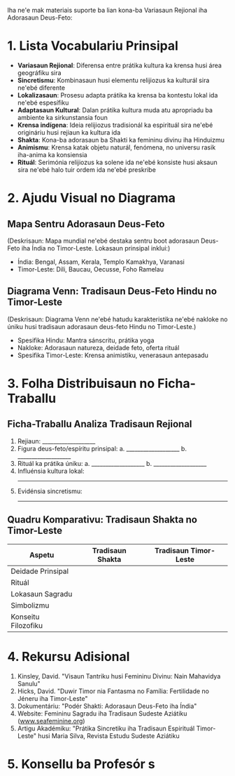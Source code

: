 Iha ne'e mak materiais suporte ba lian kona-ba Variasaun Rejional iha Adorasaun Deus-Feto:

# 1. Lista Vocabulariu Prinsipal

- **Variasaun Rejional**: Diferensa entre prátika kultura ka krensa husi área geográfiku sira
- **Sincretismu**: Kombinasaun husi elementu relijiozus ka kulturál sira ne'ebé diferente
- **Lokalizasaun**: Prosesu adapta prátika ka krensa ba kontestu lokal ida ne'ebé espesífiku
- **Adaptasaun Kultural**: Dalan prátika kultura muda atu apropriadu ba ambiente ka sirkunstansia foun
- **Krensa indígena**: Ideia relijiozus tradisionál ka espirituál sira ne'ebé origináriu husi rejiaun ka kultura ida
- **Shakta**: Kona-ba adorasaun ba Shakti ka femininu divinu iha Hinduizmu
- **Animismu**: Krensa katak objetu naturál, fenómena, no universu rasik iha-anima ka konsiensia
- **Rituál**: Serimónia relijiozus ka solene ida ne'ebé konsiste husi aksaun sira ne'ebé halo tuir ordem ida ne'ebé preskribe

# 2. Ajudu Visual no Diagrama

## Mapa Sentru Adorasaun Deus-Feto
(Deskrisaun: Mapa mundial ne'ebé destaka sentru boot adorasaun Deus-Feto iha Índia no Timor-Leste. Lokasaun prinsipal inklui:)

- Índia: Bengal, Assam, Kerala, Templo Kamakhya, Varanasi
- Timor-Leste: Dili, Baucau, Oecusse, Foho Ramelau

## Diagrama Venn: Tradisaun Deus-Feto Hindu no Timor-Leste 
(Deskrisaun: Diagrama Venn ne'ebé hatudu karakteristika ne'ebé nakloke no úniku husi tradisaun adorasaun deus-feto Hindu no Timor-Leste.)

- Spesifika Hindu: Mantra sánscritu, prátika yoga
- Nakloke: Adorasaun natureza, deidade feto, oferta rituál
- Spesifika Timor-Leste: Krensa animistiku, venerasaun antepasadu

# 3. Folha Distribuisaun no Ficha-Traballu

## Ficha-Traballu Analiza Tradisaun Rejional 

1. Rejiaun: ___________________
2. Figura deus-feto/espíritu prinsipal:
   a. ___________________
   b. ___________________
3. Rituál ka prátika úniku:
   a. ___________________
   b. ___________________
4. Influénsia kultura lokal:
   ___________________
5. Evidénsia sincretismu:
   ___________________

## Quadru Komparativu: Tradisaun Shakta no Timor-Leste

| Aspetu | Tradisaun Shakta | Tradisaun Timor-Leste |
|--------|------------------|---------------------|
| Deidade Prinsipal | | |
| Rituál | | |
| Lokasaun Sagradu | | |
| Simbolizmu | | |
| Konseitu Filozofiku | | |

# 4. Rekursu Adisional

1. Kinsley, David. "Visaun Tantriku husi Femininu Divinu: Nain Mahavidya Sanulu"
2. Hicks, David. "Duwir Timor nia Fantasma no Família: Fertilidade no Jéneru iha Timor-Leste"
3. Dokumentáriu: "Podér Shakti: Adorasaun Deus-Feto iha Índia"
4. Website: Femininu Sagradu iha Tradisaun Sudeste Aziátiku (www.seafeminine.org)
5. Artigu Akadémiku: "Prátika Sincretiku iha Tradisaun Espirituál Timor-Leste" husi Maria Silva, Revista Estudu Sudeste Aziátiku

# 5. Konsellu ba Profesór s